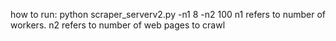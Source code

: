 how to run: 
python scraper_serverv2.py -n1 8 -n2 100 
n1 refers to number of workers.
n2 refers to number of web pages to crawl

